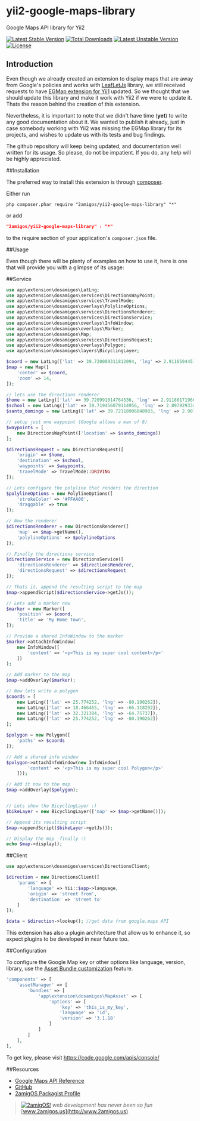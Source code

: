 yii2-google-maps-library
========================

Google Maps API library for Yii2

[![Latest Stable Version](https://poser.pugx.org/2amigos/yii2-google-maps-library/v/stable.svg)](https://packagist.org/packages/2amigos/yii2-google-maps-library) [![Total Downloads](https://poser.pugx.org/2amigos/yii2-google-maps-library/downloads.svg)](https://packagist.org/packages/2amigos/yii2-google-maps-library) [![Latest Unstable Version](https://poser.pugx.org/2amigos/yii2-google-maps-library/v/unstable.svg)](https://packagist.org/packages/2amigos/yii2-google-maps-library) [![License](https://poser.pugx.org/2amigos/yii2-google-maps-library/license.svg)](https://packagist.org/packages/2amigos/yii2-google-maps-library)

Introduction
------------
Even though we already created an extension to display maps that are away from Google's policies and works with
[LeafLetJs](http://leafletjs.com/ "http://leafletjs.com/") library, we still received requests to have
[EGMap extension for Yii1](http://www.yiiframework.com/extension/egmap) updated. So we thought that we should update
this library and make it work with Yii2 if we were to update it. Thats the reason behind the creation of this extension.

Nevertheless, it is important to note that we didn't have time (**yet**) to write any good documentation about it.
We wanted to publish it already, just in case somebody working with Yii2 was missing the EGMap library for its projects,
and wishes to update us with its tests and bug findings.

The github repository will keep being updated, and documentation well written for its usage. So please, do not be
impatient. If you do, any help will be highly appreciated.

##Installation

The preferred way to install this extension is through [composer](http://getcomposer.org/download/).

Either run

```
php composer.phar require "2amigos/yii2-google-maps-library" "*"
```
or add

```json
"2amigos/yii2-google-maps-library" : "*"
```

to the require section of your application's `composer.json` file.

##Usage

Even though there will be plenty of examples on how to use it, here is one that will provide you with a glimpse of its
usage:

##Service
```php
use app\extension\dosamigos\LatLng;
use app\extension\dosamigos\services\DirectionsWayPoint;
use app\extension\dosamigos\services\TravelMode;
use app\extension\dosamigos\overlays\PolylineOptions;
use app\extension\dosamigos\services\DirectionsRenderer;
use app\extension\dosamigos\services\DirectionsService;
use app\extension\dosamigos\overlays\InfoWindow;
use app\extension\dosamigos\overlays\Marker;
use app\extension\dosamigos\Map;
use app\extension\dosamigos\services\DirectionsRequest;
use app\extension\dosamigos\overlays\Polygon;
use app\extension\dosamigos\layers\BicyclingLayer;

$coord = new LatLng(['lat' => 39.720089311812094, 'lng' => 2.91165944519042]);
$map = new Map([
    'center' => $coord,
    'zoom' => 14,
]);

// lets use the directions renderer
$home = new LatLng(['lat' => 39.720991014764536, 'lng' => 2.911801719665541]);
$school = new LatLng(['lat' => 39.719456079114956, 'lng' => 2.8979293346405166]);
$santo_domingo = new LatLng(['lat' => 39.72118906848983, 'lng' => 2.907628202438368]);

// setup just one waypoint (Google allows a max of 8)
$waypoints = [
    new DirectionsWayPoint(['location' => $santo_domingo])
];

$directionsRequest = new DirectionsRequest([
    'origin' => $home,
    'destination' => $school,
    'waypoints' => $waypoints,
    'travelMode' => TravelMode::DRIVING
]);

// Lets configure the polyline that renders the direction
$polylineOptions = new PolylineOptions([
    'strokeColor' => '#FFAA00',
    'draggable' => true
]);

// Now the renderer
$directionsRenderer = new DirectionsRenderer([
    'map' => $map->getName(),
    'polylineOptions' => $polylineOptions
]);

// Finally the directions service
$directionsService = new DirectionsService([
    'directionsRenderer' => $directionsRenderer,
    'directionsRequest' => $directionsRequest
]);

// Thats it, append the resulting script to the map
$map->appendScript($directionsService->getJs());

// Lets add a marker now
$marker = new Marker([
    'position' => $coord,
    'title' => 'My Home Town',
]);

// Provide a shared InfoWindow to the marker
$marker->attachInfoWindow(
    new InfoWindow([
        'content' => '<p>This is my super cool content</p>'
    ])
);

// Add marker to the map
$map->addOverlay($marker);

// Now lets write a polygon
$coords = [
    new LatLng(['lat' => 25.774252, 'lng' => -80.190262]),
    new LatLng(['lat' => 18.466465, 'lng' => -66.118292]),
    new LatLng(['lat' => 32.321384, 'lng' => -64.75737]),
    new LatLng(['lat' => 25.774252, 'lng' => -80.190262])
];

$polygon = new Polygon([
    'paths' => $coords
]);

// Add a shared info window
$polygon->attachInfoWindow(new InfoWindow([
        'content' => '<p>This is my super cool Polygon</p>'
    ]));

// Add it now to the map
$map->addOverlay($polygon);


// Lets show the BicyclingLayer :)
$bikeLayer = new BicyclingLayer(['map' => $map->getName()]);

// Append its resulting script
$map->appendScript($bikeLayer->getJs());

// Display the map -finally :)
echo $map->display();
```

##Client
```php
use app\extension\dosamigos\services\DirectionsClient;

$direction = new DirectionsClient([
    'params' => [
        'language' => Yii::$app->language,
        'origin' => 'street from',
        'destination' => 'street to'
    ]
]);

$data = $direction->lookup(); //get data from google.maps API
```

This extension has also a plugin architecture that allow us to enhance it, so expect plugins to be developed in near
future too.

##Configuration

To configure the Google Map key or other options like language, version, library, use the [Asset Bundle customization](http://www.yiiframework.com/doc-2.0/guide-structure-assets.html#customizing-asset-bundles) feature.

```php
'components' => [
    'assetManager' => [
        'bundles' => [
            'app\extension\dosamigos\MapAsset' => [
                'options' => [
                    'key' => 'this_is_my_key',
                    'language' => 'id',
                    'version' => '3.1.18'
                ]
            ]
        ]
    ],
],
```

To get key, please visit https://code.google.com/apis/console/

##Resources

 * [Google Maps API Reference](https://developers.google.com/maps/documentation/)
 * [GitHub](https://github.com/2amigos/yii2-google-maps-library)
 * [2amigOS Packagist Profile](https://packagist.org/packages/2amigos/)

> [![2amigOS!](http://www.gravatar.com/avatar/55363394d72945ff7ed312556ec041e0.png)](http://www.2amigos.us)
<i>web development has never been so fun</i>
[www.2amigos.us](http://www.2amigos.us)
